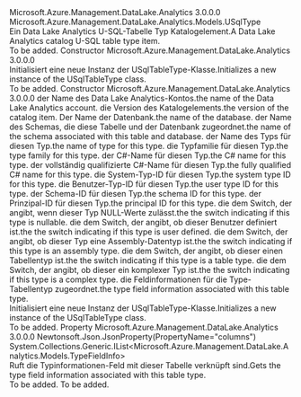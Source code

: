 <Type Name="USqlTableType" FullName="Microsoft.Azure.Management.DataLake.Analytics.Models.USqlTableType">
  <TypeSignature Language="C#" Value="public class USqlTableType : Microsoft.Azure.Management.DataLake.Analytics.Models.USqlType" />
  <TypeSignature Language="ILAsm" Value=".class public auto ansi beforefieldinit USqlTableType extends Microsoft.Azure.Management.DataLake.Analytics.Models.USqlType" />
  <TypeSignature Language="DocId" Value="T:Microsoft.Azure.Management.DataLake.Analytics.Models.USqlTableType" />
  <TypeSignature Language="VB.NET" Value="Public Class USqlTableType&#xA;Inherits USqlType" />
  <TypeSignature Language="F#" Value="type USqlTableType = class&#xA;    inherit USqlType" />
  <AssemblyInfo>
    <AssemblyName>Microsoft.Azure.Management.DataLake.Analytics</AssemblyName>
    <AssemblyVersion>3.0.0.0</AssemblyVersion>
  </AssemblyInfo>
  <Base>
    <BaseTypeName>Microsoft.Azure.Management.DataLake.Analytics.Models.USqlType</BaseTypeName>
  </Base>
  <Interfaces />
  <Docs>
    <summary>
            <span data-ttu-id="e4c46-101">Ein Data Lake Analytics U-SQL-Tabelle Typ Katalogelement.</span><span class="sxs-lookup"><span data-stu-id="e4c46-101">A Data Lake Analytics catalog U-SQL table type item.</span></span>
            </summary>
    <remarks>To be added.</remarks>
  </Docs>
  <Members>
    <Member MemberName=".ctor">
      <MemberSignature Language="C#" Value="public USqlTableType ();" />
      <MemberSignature Language="ILAsm" Value=".method public hidebysig specialname rtspecialname instance void .ctor() cil managed" />
      <MemberSignature Language="DocId" Value="M:Microsoft.Azure.Management.DataLake.Analytics.Models.USqlTableType.#ctor" />
      <MemberSignature Language="VB.NET" Value="Public Sub New ()" />
      <MemberType>Constructor</MemberType>
      <AssemblyInfo>
        <AssemblyName>Microsoft.Azure.Management.DataLake.Analytics</AssemblyName>
        <AssemblyVersion>3.0.0.0</AssemblyVersion>
      </AssemblyInfo>
      <Parameters />
      <Docs>
        <summary>
            <span data-ttu-id="e4c46-102">Initialisiert eine neue Instanz der USqlTableType-Klasse.</span><span class="sxs-lookup"><span data-stu-id="e4c46-102">Initializes a new instance of the USqlTableType class.</span></span>
            </summary>
        <remarks>To be added.</remarks>
      </Docs>
    </Member>
    <Member MemberName=".ctor">
      <MemberSignature Language="C#" Value="public USqlTableType (string computeAccountName = null, Nullable&lt;Guid&gt; version = null, string databaseName = null, string schemaName = null, string name = null, string typeFamily = null, string cSharpName = null, string fullCSharpName = null, Nullable&lt;int&gt; systemTypeId = null, Nullable&lt;int&gt; userTypeId = null, Nullable&lt;int&gt; schemaId = null, Nullable&lt;int&gt; principalId = null, Nullable&lt;bool&gt; isNullable = null, Nullable&lt;bool&gt; isUserDefined = null, Nullable&lt;bool&gt; isAssemblyType = null, Nullable&lt;bool&gt; isTableType = null, Nullable&lt;bool&gt; isComplexType = null, System.Collections.Generic.IList&lt;Microsoft.Azure.Management.DataLake.Analytics.Models.TypeFieldInfo&gt; columns = null);" />
      <MemberSignature Language="ILAsm" Value=".method public hidebysig specialname rtspecialname instance void .ctor(string computeAccountName, valuetype System.Nullable`1&lt;valuetype System.Guid&gt; version, string databaseName, string schemaName, string name, string typeFamily, string cSharpName, string fullCSharpName, valuetype System.Nullable`1&lt;int32&gt; systemTypeId, valuetype System.Nullable`1&lt;int32&gt; userTypeId, valuetype System.Nullable`1&lt;int32&gt; schemaId, valuetype System.Nullable`1&lt;int32&gt; principalId, valuetype System.Nullable`1&lt;bool&gt; isNullable, valuetype System.Nullable`1&lt;bool&gt; isUserDefined, valuetype System.Nullable`1&lt;bool&gt; isAssemblyType, valuetype System.Nullable`1&lt;bool&gt; isTableType, valuetype System.Nullable`1&lt;bool&gt; isComplexType, class System.Collections.Generic.IList`1&lt;class Microsoft.Azure.Management.DataLake.Analytics.Models.TypeFieldInfo&gt; columns) cil managed" />
      <MemberSignature Language="DocId" Value="M:Microsoft.Azure.Management.DataLake.Analytics.Models.USqlTableType.#ctor(System.String,System.Nullable{System.Guid},System.String,System.String,System.String,System.String,System.String,System.String,System.Nullable{System.Int32},System.Nullable{System.Int32},System.Nullable{System.Int32},System.Nullable{System.Int32},System.Nullable{System.Boolean},System.Nullable{System.Boolean},System.Nullable{System.Boolean},System.Nullable{System.Boolean},System.Nullable{System.Boolean},System.Collections.Generic.IList{Microsoft.Azure.Management.DataLake.Analytics.Models.TypeFieldInfo})" />
      <MemberSignature Language="VB.NET" Value="Public Sub New (Optional computeAccountName As String = null, Optional version As Nullable(Of Guid) = null, Optional databaseName As String = null, Optional schemaName As String = null, Optional name As String = null, Optional typeFamily As String = null, Optional cSharpName As String = null, Optional fullCSharpName As String = null, Optional systemTypeId As Nullable(Of Integer) = null, Optional userTypeId As Nullable(Of Integer) = null, Optional schemaId As Nullable(Of Integer) = null, Optional principalId As Nullable(Of Integer) = null, Optional isNullable As Nullable(Of Boolean) = null, Optional isUserDefined As Nullable(Of Boolean) = null, Optional isAssemblyType As Nullable(Of Boolean) = null, Optional isTableType As Nullable(Of Boolean) = null, Optional isComplexType As Nullable(Of Boolean) = null, Optional columns As IList(Of TypeFieldInfo) = null)" />
      <MemberSignature Language="F#" Value="new Microsoft.Azure.Management.DataLake.Analytics.Models.USqlTableType : string * Nullable&lt;Guid&gt; * string * string * string * string * string * string * Nullable&lt;int&gt; * Nullable&lt;int&gt; * Nullable&lt;int&gt; * Nullable&lt;int&gt; * Nullable&lt;bool&gt; * Nullable&lt;bool&gt; * Nullable&lt;bool&gt; * Nullable&lt;bool&gt; * Nullable&lt;bool&gt; * System.Collections.Generic.IList&lt;Microsoft.Azure.Management.DataLake.Analytics.Models.TypeFieldInfo&gt; -&gt; Microsoft.Azure.Management.DataLake.Analytics.Models.USqlTableType" Usage="new Microsoft.Azure.Management.DataLake.Analytics.Models.USqlTableType (computeAccountName, version, databaseName, schemaName, name, typeFamily, cSharpName, fullCSharpName, systemTypeId, userTypeId, schemaId, principalId, isNullable, isUserDefined, isAssemblyType, isTableType, isComplexType, columns)" />
      <MemberType>Constructor</MemberType>
      <AssemblyInfo>
        <AssemblyName>Microsoft.Azure.Management.DataLake.Analytics</AssemblyName>
        <AssemblyVersion>3.0.0.0</AssemblyVersion>
      </AssemblyInfo>
      <Parameters>
        <Parameter Name="computeAccountName" Type="System.String" />
        <Parameter Name="version" Type="System.Nullable&lt;System.Guid&gt;" />
        <Parameter Name="databaseName" Type="System.String" />
        <Parameter Name="schemaName" Type="System.String" />
        <Parameter Name="name" Type="System.String" />
        <Parameter Name="typeFamily" Type="System.String" />
        <Parameter Name="cSharpName" Type="System.String" />
        <Parameter Name="fullCSharpName" Type="System.String" />
        <Parameter Name="systemTypeId" Type="System.Nullable&lt;System.Int32&gt;" />
        <Parameter Name="userTypeId" Type="System.Nullable&lt;System.Int32&gt;" />
        <Parameter Name="schemaId" Type="System.Nullable&lt;System.Int32&gt;" />
        <Parameter Name="principalId" Type="System.Nullable&lt;System.Int32&gt;" />
        <Parameter Name="isNullable" Type="System.Nullable&lt;System.Boolean&gt;" />
        <Parameter Name="isUserDefined" Type="System.Nullable&lt;System.Boolean&gt;" />
        <Parameter Name="isAssemblyType" Type="System.Nullable&lt;System.Boolean&gt;" />
        <Parameter Name="isTableType" Type="System.Nullable&lt;System.Boolean&gt;" />
        <Parameter Name="isComplexType" Type="System.Nullable&lt;System.Boolean&gt;" />
        <Parameter Name="columns" Type="System.Collections.Generic.IList&lt;Microsoft.Azure.Management.DataLake.Analytics.Models.TypeFieldInfo&gt;" />
      </Parameters>
      <Docs>
        <param name="computeAccountName"><span data-ttu-id="e4c46-103">der Name des Data Lake Analytics-Kontos.</span><span class="sxs-lookup"><span data-stu-id="e4c46-103">the name of the Data Lake Analytics account.</span></span></param>
        <param name="version"><span data-ttu-id="e4c46-104">die Version des Katalogelements.</span><span class="sxs-lookup"><span data-stu-id="e4c46-104">the version of the catalog item.</span></span></param>
        <param name="databaseName"><span data-ttu-id="e4c46-105">Der Name der Datenbank.</span><span class="sxs-lookup"><span data-stu-id="e4c46-105">the name of the database.</span></span></param>
        <param name="schemaName"><span data-ttu-id="e4c46-106">der Name des Schemas, die diese Tabelle und der Datenbank zugeordnet.</span><span class="sxs-lookup"><span data-stu-id="e4c46-106">the name of the schema associated with this table and database.</span></span></param>
        <param name="name"><span data-ttu-id="e4c46-107">der Name des Typs für diesen Typ.</span><span class="sxs-lookup"><span data-stu-id="e4c46-107">the name of type for this type.</span></span></param>
        <param name="typeFamily"><span data-ttu-id="e4c46-108">die Typfamilie für diesen Typ.</span><span class="sxs-lookup"><span data-stu-id="e4c46-108">the type family for this type.</span></span></param>
        <param name="cSharpName"><span data-ttu-id="e4c46-109">der C#-Name für diesen Typ.</span><span class="sxs-lookup"><span data-stu-id="e4c46-109">the C# name for this type.</span></span></param>
        <param name="fullCSharpName"><span data-ttu-id="e4c46-110">der vollständig qualifizierte C#-Name für diesen Typ.</span><span class="sxs-lookup"><span data-stu-id="e4c46-110">the fully qualified C# name for this type.</span></span></param>
        <param name="systemTypeId"><span data-ttu-id="e4c46-111">die System-Typ-ID für diesen Typ.</span><span class="sxs-lookup"><span data-stu-id="e4c46-111">the system type ID for this type.</span></span></param>
        <param name="userTypeId"><span data-ttu-id="e4c46-112">die Benutzer-Typ-ID für diesen Typ.</span><span class="sxs-lookup"><span data-stu-id="e4c46-112">the user type ID for this type.</span></span></param>
        <param name="schemaId"><span data-ttu-id="e4c46-113">der Schema-ID für diesen Typ.</span><span class="sxs-lookup"><span data-stu-id="e4c46-113">the schema ID for this type.</span></span></param>
        <param name="principalId"><span data-ttu-id="e4c46-114">der Prinzipal-ID für diesen Typ.</span><span class="sxs-lookup"><span data-stu-id="e4c46-114">the principal ID for this type.</span></span></param>
        <param name="isNullable"><span data-ttu-id="e4c46-115">die dem Switch, der angibt, wenn dieser Typ NULL-Werte zulässt.</span><span class="sxs-lookup"><span data-stu-id="e4c46-115">the the switch indicating if this type is nullable.</span></span></param>
        <param name="isUserDefined"><span data-ttu-id="e4c46-116">die dem Switch, der angibt, ob dieser Benutzer definiert ist.</span><span class="sxs-lookup"><span data-stu-id="e4c46-116">the the switch indicating if this type is user defined.</span></span></param>
        <param name="isAssemblyType"><span data-ttu-id="e4c46-117">die dem Switch, der angibt, ob dieser Typ eine Assembly-Datentyp ist.</span><span class="sxs-lookup"><span data-stu-id="e4c46-117">the the switch indicating if this type is an assembly type.</span></span></param>
        <param name="isTableType"><span data-ttu-id="e4c46-118">die dem Switch, der angibt, ob dieser einen Tabellentyp ist.</span><span class="sxs-lookup"><span data-stu-id="e4c46-118">the the switch indicating if this type is a table type.</span></span></param>
        <param name="isComplexType"><span data-ttu-id="e4c46-119">die dem Switch, der angibt, ob dieser ein komplexer Typ ist.</span><span class="sxs-lookup"><span data-stu-id="e4c46-119">the the switch indicating if this type is a complex type.</span></span></param>
        <param name="columns"><span data-ttu-id="e4c46-120">die Feldinformationen für die Type-Tabellentyp zugeordnet.</span><span class="sxs-lookup"><span data-stu-id="e4c46-120">the type field information associated with this table type.</span></span></param>
        <summary>
            <span data-ttu-id="e4c46-121">Initialisiert eine neue Instanz der USqlTableType-Klasse.</span><span class="sxs-lookup"><span data-stu-id="e4c46-121">Initializes a new instance of the USqlTableType class.</span></span>
            </summary>
        <remarks>To be added.</remarks>
      </Docs>
    </Member>
    <Member MemberName="Columns">
      <MemberSignature Language="C#" Value="public System.Collections.Generic.IList&lt;Microsoft.Azure.Management.DataLake.Analytics.Models.TypeFieldInfo&gt; Columns { get; }" />
      <MemberSignature Language="ILAsm" Value=".property instance class System.Collections.Generic.IList`1&lt;class Microsoft.Azure.Management.DataLake.Analytics.Models.TypeFieldInfo&gt; Columns" />
      <MemberSignature Language="DocId" Value="P:Microsoft.Azure.Management.DataLake.Analytics.Models.USqlTableType.Columns" />
      <MemberSignature Language="VB.NET" Value="Public ReadOnly Property Columns As IList(Of TypeFieldInfo)" />
      <MemberSignature Language="F#" Value="member this.Columns : System.Collections.Generic.IList&lt;Microsoft.Azure.Management.DataLake.Analytics.Models.TypeFieldInfo&gt;" Usage="Microsoft.Azure.Management.DataLake.Analytics.Models.USqlTableType.Columns" />
      <MemberType>Property</MemberType>
      <AssemblyInfo>
        <AssemblyName>Microsoft.Azure.Management.DataLake.Analytics</AssemblyName>
        <AssemblyVersion>3.0.0.0</AssemblyVersion>
      </AssemblyInfo>
      <Attributes>
        <Attribute>
          <AttributeName>Newtonsoft.Json.JsonProperty(PropertyName="columns")</AttributeName>
        </Attribute>
      </Attributes>
      <ReturnValue>
        <ReturnType>System.Collections.Generic.IList&lt;Microsoft.Azure.Management.DataLake.Analytics.Models.TypeFieldInfo&gt;</ReturnType>
      </ReturnValue>
      <Docs>
        <summary>
            <span data-ttu-id="e4c46-122">Ruft die Typinformationen-Feld mit dieser Tabelle verknüpft sind.</span><span class="sxs-lookup"><span data-stu-id="e4c46-122">Gets the type field information associated with this table type.</span></span>
            </summary>
        <value>To be added.</value>
        <remarks>To be added.</remarks>
      </Docs>
    </Member>
  </Members>
</Type>